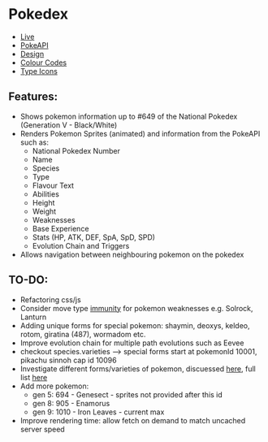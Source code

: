 # Pokedex

- [Live]()
- [PokeAPI](https://pokeapi.co/)
- [Design](https://dribbble.com/shots/15128634-Pokemon-Pokedex-Website-Redesign-Concept/attachments/6864101?mode=media)
- [Colour Codes](https://bulbapedia.bulbagarden.net/wiki/Category:Type_color_templates)
- [Type Icons](https://github.com/duiker101/pokemon-type-svg-icons)

## Features:

- Shows pokemon information up to #649 of the National Pokedex (Generation V - Black/White)
- Renders Pokemon Sprites (animated) and information from the PokeAPI such as:
  - National Pokedex Number
  - Name
  - Species
  - Type
  - Flavour Text
  - Abilities
  - Height
  - Weight
  - Weaknesses
  - Base Experience
  - Stats (HP, ATK, DEF, SpA, SpD, SPD)
  - Evolution Chain and Triggers
- Allows navigation between neighbouring pokemon on the pokedex

## TO-DO:

- Refactoring css/js
- Consider move type [immunity](https://pokemon-archive.fandom.com/wiki/Move_Immunity_Abilities) for pokemon weaknesses e.g. Solrock, Lanturn
- Adding unique forms for special pokemon: shaymin, deoxys, keldeo, rotom, giratina (487), wormadom etc.
- Improve evolution chain for multiple path evolutions such as Eevee
- checkout species.varieties --> special forms start at pokemonId 10001, pikachu sinnoh cap id 10096
- Investigate different forms/varieties of pokemon, discuessed [here](https://github.com/PokeAPI/pokeapi/issues/401), full list [here](https://bulbapedia.bulbagarden.net/wiki/List_of_Pok%C3%A9mon_with_form_differences)
- Add more pokemon:
  - gen 5: 694 - Genesect - sprites not provided after this id
  - gen 8: 905 - Enamorus
  - gen 9: 1010 - Iron Leaves - current max
- Improve rendering time: allow fetch on demand to match uncached server speed
